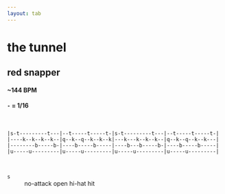 ```yaml
---
layout: tab
---
```


# the tunnel
## red snapper

#### ~144 BPM
#### `-` = 1/16

<br/>

```
|s-t---------t---|--t-----t-----t-|s-t---------t---|--t-----t-----t-|
|----k--k--k--k--|q--k--q--k--k--k|---k---k--k--k--|q--k--q--k--k---|
|--------b-----b-|----b-----b-----|----b---b-----b-|----b-----b-----|
|u-----u---------|u-----u---------|u-----u---------|u-----u---------|
```

<br/>
                                               
<dl>
    <dt><code>s</code></dt><dd>no-attack open hi-hat hit</dd>
</dl>
